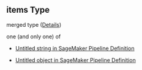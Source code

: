 ## items Type

merged type ([Details](pipeline-definition-definitions-joinfunction-properties-stdjoin-values-items.md))

one (and only one) of

*   [Untitled string in SageMaker Pipeline Definition](pipeline-definition-definitions-joinfunction-properties-stdjoin-values-items-oneof-0.md "check type definition")

*   [Untitled object in SageMaker Pipeline Definition](pipeline-definition-definitions-getfunction.md "check type definition")
